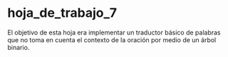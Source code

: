 # hoja_de_trabajo_7

El objetivo de esta hoja era implementar un traductor básico de palabras que no toma en cuenta el contexto de la oración por medio de un árbol binario.